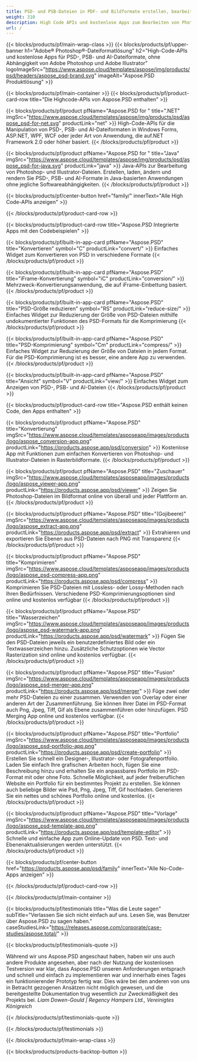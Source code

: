 ```yaml
---
title: PSD- und PSB-Dateien in PDF- und Bildformate erstellen, bearbeiten oder konvertieren
weight: 310
description: High Code APIs und kostenlose Apps zum Bearbeiten von Photoshop-Dateien. Möglichkeit, Ebeneneigenschaften zu aktualisieren, Wasserzeichen hinzuzufügen, zu drehen, skalieren, Flip, Crop, Dithering, Raster Conversion.
url: /
---
```


{{< blocks/products/pf/main-wrap-class >}}
{{< blocks/products/pf/upper-banner h1="Adobe® Photoshop®-Dateiformatlösung" h2="High-Code-APIs und kostenlose Apps für PSD-, PSB- und AI-Dateiformate, ohne Abhängigkeit von Adobe Photoshop und Adobe Illustrator" logoImageSrc="https://www.aspose.cloud/templates/aspose/img/products/psd/headers/aspose_psd-brand.svg" imageAlt="Aspose.PSD Produktlösung" >}}

{{< blocks/products/pf/main-container >}}
{{< blocks/products/pf/product-card-row title="Die Highcode-APIs von Aspose.PSD enthalten" >}}

{{< blocks/products/pf/product pfName="Aspose.PSD for " title=".NET" imgSrc="https://www.aspose.cloud/templates/aspose/img/products/psd/aspose_psd-for-net.svg" productLink="net" >}}
High-Code-APIs für die Manipulation von PSD-, PSB- und AI-Dateiformaten in Windows Forms, ASP.NET, WPF, WCF oder jeder Art von Anwendung, die auf.NET Framework 2.0 oder höher basiert.
{{< /blocks/products/pf/product >}}

{{< blocks/products/pf/product pfName="Aspose.PSD for " title="Java" imgSrc="https://www.aspose.cloud/templates/aspose/img/products/psd/aspose_psd-for-java.svg" productLink="java" >}}
Java-APIs zur Bearbeitung von Photoshop- und Illustrator-Dateien. Erstellen, laden, ändern und rendern Sie PSD-, PSB- und AI-Formate in Java-basierten Anwendungen ohne jegliche Softwareabhängigkeiten.
{{< /blocks/products/pf/product >}}

{{< blocks/products/pf/center-button href="family/" innerText="Alle High Code-APIs anzeigen" >}}

{{< /blocks/products/pf/product-card-row >}}

{{< blocks/products/pf/product-card-row title="Aspose.PSD Integrierte Apps mit den Codebeispielen" >}}

{{< blocks/products/pf/built-in-app-card pfName="Aspose.PSD" title="Konvertieren" symbol="C" productLink="convert/" >}}
Einfaches Widget zum Konvertieren von PSD in verschiedene Formate
{{< /blocks/products/pf/product >}}

{{< blocks/products/pf/built-in-app-card pfName="Aspose.PSD" title="iFrame-Konvertierung" symbol="iC" productLink="conversion/" >}}
Mehrzweck-Konvertierungsanwendung, die auf iFrame-Einbettung basiert.
{{< /blocks/products/pf/product >}}

{{< blocks/products/pf/built-in-app-card pfName="Aspose.PSD" title="PSD-Größe reduzieren" symbol="RS" productLink="reduce-size/" >}}
Einfaches Widget zur Reduzierung der Größe von PSD-Dateien mithilfe undokumentierter Funktionen des PSD-Formats für die Komprimierung
{{< /blocks/products/pf/product >}}

{{< blocks/products/pf/built-in-app-card pfName="Aspose.PSD" title="PSD-Komprimierung" symbol="Cm" productLink="compress/" >}}
Einfaches Widget zur Reduzierung der Größe von Dateien in jedem Format. Für die PSD-Komprimierung ist es besser, eine andere App zu verwenden.
{{< /blocks/products/pf/product >}}

{{< blocks/products/pf/built-in-app-card pfName="Aspose.PSD" title="Ansicht" symbol="V" productLink="view/" >}}
Einfaches Widget zum Anzeigen von PSD-, PSB- und AI-Dateien
{{< /blocks/products/pf/product >}}
																			   
{{< blocks/products/pf/product-card-row title="Aspose.PSD enthält keinen Code, den Apps enthalten" >}}

{{< blocks/products/pf/product pfName="Aspose.PSD" title="Konvertierung" imgSrc="https://www.aspose.cloud/templates/asposeapp/images/products/logo/aspose_conversion-app.png" productLink="https://products.aspose.app/psd/conversion" >}}
Kostenlose App mit Funktionen zum einfachen Konvertieren von Photoshop- und Illustrator-Dateien in Rasterbildformate.
{{< /blocks/products/pf/product >}}

{{< blocks/products/pf/product pfName="Aspose.PSD" title="Zuschauer" imgSrc="https://www.aspose.cloud/templates/asposeapp/images/products/logo/aspose_viewer-app.png" productLink="https://products.aspose.app/psd/viewer" >}}
Zeigen Sie Photoshop-Dateien im Bildformat online von überall und jeder Plattform an.
{{< /blocks/products/pf/product >}}

{{< blocks/products/pf/product pfName="Aspose.PSD" title="(Gojibeere)" imgSrc="https://www.aspose.cloud/templates/asposeapp/images/products/logo/aspose_extract-app.png" productLink="https://products.aspose.app/psd/extract" >}}
Extrahieren und exportieren Sie Ebenen aus PSD-Dateien nach PNG mit Transparenz
{{< /blocks/products/pf/product >}}

{{< blocks/products/pf/product pfName="Aspose.PSD" title="Komprimieren" imgSrc="https://www.aspose.cloud/templates/asposeapp/images/products/logo/aspose_psd-compress-app.png" productLink="https://products.aspose.app/psd/compress" >}}
Komprimieren Sie PSD-Dateien mit Lossless- oder Lossy-Methoden nach Ihren Bedürfnissen. Verschiedene PSD-Komprimierungsoptionen sind online und kostenlos verfügbar
{{< /blocks/products/pf/product >}}

{{< blocks/products/pf/product pfName="Aspose.PSD" title="Wasserzeichen" imgSrc="https://www.aspose.cloud/templates/asposeapp/images/products/logo/aspose_psd-watermark-app.png" productLink="https://products.aspose.app/psd/watermark" >}}
Fügen Sie den PSD-Dateien jeweils ein benutzerdefiniertes Bild oder ein Textwasserzeichen hinzu. Zusätzliche Schutzoptionen wie Vector Rasterization sind online und kostenlos verfügbar.
{{< /blocks/products/pf/product >}}

{{< blocks/products/pf/product pfName="Aspose.PSD" title="Fusion" imgSrc="https://www.aspose.cloud/templates/asposeapp/images/products/logo/aspose_psd-merger-app.png" productLink="https://products.aspose.app/psd/merger" >}}
Füge zwei oder mehr PSD-Dateien zu einer zusammen. Verwenden von Overlay oder einer anderen Art der Zusammenführung. Sie können Ihrer Datei im PSD-Format auch Png, Jpeg, Tiff, Gif als Ebene zusammenführen oder hinzufügen. PSD Merging App online und kostenlos verfügbar.
{{< /blocks/products/pf/product >}}

{{< blocks/products/pf/product pfName="Aspose.PSD" title="Portfolio" imgSrc="https://www.aspose.cloud/templates/asposeapp/images/products/logo/aspose_psd-portfolio-app.png" productLink="https://products.aspose.app/psd/create-portfolio" >}}
Erstellen Sie schnell ein Designer-, Illustrator- oder Fotografenportfolio. Laden Sie einfach Ihre grafischen Arbeiten hoch, fügen Sie eine Beschreibung hinzu und erhalten Sie ein anpassbares Portfolio im PSD-Format mit oder ohne Foto. Schnelle Möglichkeit, auf jeder freiberuflichen Website ein Portfolio für ein bestimmtes Projekt zu erstellen. Sie können auch beliebige Bilder wie Psd, Png, Jpeg, Tiff, Gif hochladen. Generieren Sie ein nettes und schönes Portfolio online und kostenlos.
{{< /blocks/products/pf/product >}}

{{< blocks/products/pf/product pfName="Aspose.PSD" title="Vorlage" imgSrc="https://www.aspose.cloud/templates/asposeapp/images/products/logo/aspose_psd-template-app.png" productLink="https://products.aspose.app/psd/template-editor" >}}
Schnelle und einfache App zum Online-Update von PSD. Text- und Ebenenaktualisierungen werden unterstützt.
{{< /blocks/products/pf/product >}}

{{< blocks/products/pf/center-button href="https://products.aspose.app/psd/family" innerText="Alle No-Code-Apps anzeigen" >}}

{{< /blocks/products/pf/product-card-row >}}

{{< /blocks/products/pf/main-container >}}

{{< blocks/products/pf/testimonials title="Was die Leute sagen" subTitle="Verlassen Sie sich nicht einfach auf uns. Lesen Sie, was Benutzer über Aspose.PSD zu sagen haben." caseStudiesLink="https://releases.aspose.com/corporate/case-studies/aspose.total/" >}}

{{< blocks/products/pf/testimonials-quote >}}
<p class="first">
 Während wir uns Aspose.PSD angeschaut haben, haben wir uns auch andere Produkte angesehen, aber nach der Nutzung der kostenlosen Testversion war klar, dass Aspose.PSD unseren Anforderungen entsprach und schnell und einfach zu implementieren war und innerhalb eines Tages ein funktionierender Prototyp fertig war. Dies wäre bei den anderen von uns in Betracht gezogenen Ansätzen nicht möglich gewesen, und die bereitgestellte Dokumentation trug wesentlich zur Zweckmäßigkeit des Projekts bei.
 <em>
  Liam Dowen-Gould | Regency Hampers Ltd., Vereinigtes Königreich
 </em>
</p>

{{< /blocks/products/pf/testimonials-quote >}}

{{< /blocks/products/pf/testimonials >}}

{{< /blocks/products/pf/main-wrap-class >}}

{{< blocks/products/products-backtop-button >}}
